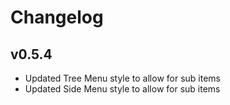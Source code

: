 # Changelog

## v0.5.4

* Updated Tree Menu style to allow for sub items
* Updated Side Menu style to allow for sub items
